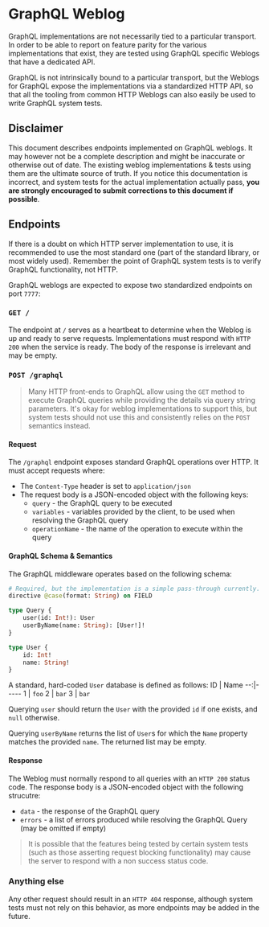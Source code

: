 # GraphQL Weblog

GraphQL implementations are not necessarily tied to a particular transport. In order to be able to report on feature
parity for the various implementations that exist, they are tested using GraphQL specific Weblogs that have a dedicated
API.

GraphQL is not intrinsically bound to a particular transport, but the Weblogs for GraphQL expose the implementations via
a standardized HTTP API, so that all the tooling from common HTTP Weblogs can also easily be used to write GraphQL
system tests.

## Disclaimer

This document describes endpoints implemented on GraphQL weblogs. It may however not be a complete description and might
be inaccurate or otherwise out of date. The existing weblog implementations & tests using them are the ultimate source
of truth. If you notice this documentation is incorrect, and system tests for the actual implementation actually pass,
**you are strongly encouraged to submit corrections to this document if possible**.

## Endpoints

If there is a doubt on which HTTP server implementation to use, it is recommended to use the most standard one (part of
the standard library, or most widely used). Remember the point of GraphQL system tests is to verify GraphQL
functionality, not HTTP.

GraphQL weblogs are expected to expose two standardized endpoints on port `7777`:

### `GET /`

The endpoint at `/` serves as a heartbeat to determine when the Weblog is up and ready to serve requests.
Implementations must respond with `HTTP 200` when the service is ready. The body of the response is irrelevant and may
be empty.

### `POST /graphql`

> Many HTTP front-ends to GraphQL allow using the `GET` method to execute GraphQL queries while providing the details
> via query string parameters. It's okay for weblog implementations to support this, but system tests should not use
> this and consistently relies on the `POST` semantics instead.

#### Request

The `/graphql` endpoint exposes standard GraphQL operations over HTTP. It must accept requests where:

- The `Content-Type` header is set to `application/json`
- The request body is a JSON-encoded object with the following keys:
  - `query` - the GraphQL query to be executed
  - `variables` - variables provided by the client, to be used when resolving the GraphQL query
  - `operationName` - the name of the operation to execute within the query

#### GraphQL Schema & Semantics

The GraphQL middleware operates based on the following schema:

```graphql
# Required, but the implementation is a simple pass-through currently.
directive @case(format: String) on FIELD

type Query {
	user(id: Int!): User
	userByName(name: String): [User!]!
}

type User {
	id: Int!
	name: String!
}
```

A standard, hard-coded `User` database is defined as follows:
ID | Name
--:|-----
1  | `foo`
2  | `bar`
3  | `bar`

Querying `user` should return the `User` with the provided `id` if one exists, and `null` otherwise.

Querying `userByName` returns the list of `User`s for which the `Name` property matches the provided `name`. The
returned list may be empty.

#### Response

The Weblog must normally respond to all queries with an `HTTP 200` status code. The response body is a JSON-encoded
object with the following strucutre:
- `data` - the response of the GraphQL query
- `errors` - a list of errors produced while resolving the GraphQL Query (may be omitted if empty)

> It is possible that the features being tested by certain system tests (such as those asserting request blocking
> functionality) may cause the server to respond with a non success status code.

### Anything else

Any other request should result in an `HTTP 404` response, although system tests must not rely on this behavior, as more
endpoints may be added in the future.
